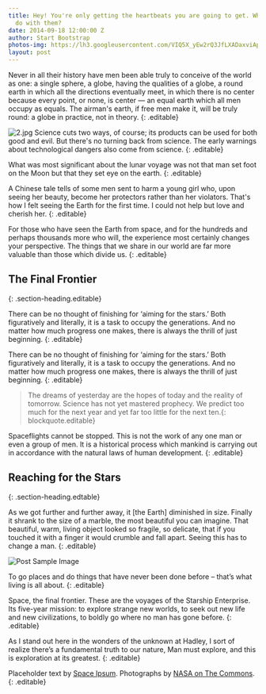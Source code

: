 ```yaml
---
title: Hey! You're only getting the heartbeats you are going to get. What will you
  do with them?
date: 2014-09-18 12:00:00 Z
author: Start Bootstrap
photos-img: https://lh3.googleusercontent.com/VIQ5X_yEw2rQ3JfLXADaxviAp22NEOqRq3qLrKWO_IDkumsGgEmk2atusbRFee_0xrJyWP4T2uY=w1680-e30
layout: post
---
```


Never in all their history have men been able truly to conceive of the world as one: a single sphere, a globe, having the qualities of a globe, a round earth in which all the directions eventually meet, in which there is no center because every point, or none, is center — an equal earth which all men occupy as equals. The airman's earth, if free men make it, will be truly round: a globe in practice, not in theory.
{: .editable}

![2.jpg](//lh3.googleusercontent.com/0XgrG8EURnFRXFWNzBqhkI-Bb1GRKz7LEklzgzqXGNCyYhtcfzPcvkmDxYuPgGLOJUQJ-45fzKM=s0-e30) Science cuts two ways, of course; its products can be used for both good and evil. But there's no turning back from science. The early warnings about technological dangers also come from science.
{: .editable}

What was most significant about the lunar voyage was not that man set foot on the Moon but that they set eye on the earth.
{: .editable}

A Chinese tale tells of some men sent to harm a young girl who, upon seeing her beauty, become her protectors rather than her violators. That's how I felt seeing the Earth for the first time. I could not help but love and cherish her.
{: .editable}

For those who have seen the Earth from space, and for the hundreds and perhaps thousands more who will, the experience most certainly changes your perspective. The things that we share in our world are far more valuable than those which divide us.
{: .editable}

## The Final Frontier
{: .section-heading.editable}

There can be no thought of finishing for ‘aiming for the stars.’ Both figuratively and literally, it is a task to occupy the generations. And no matter how much progress one makes, there is always the thrill of just beginning.
{: .editable}

There can be no thought of finishing for ‘aiming for the stars.’ Both figuratively and literally, it is a task to occupy the generations. And no matter how much progress one makes, there is always the thrill of just beginning.
{: .editable}

> The dreams of yesterday are the hopes of today and the reality of tomorrow. Science has not yet mastered prophecy. We predict too much for the next year and yet far too little for the next ten.{: blockquote.editable}

Spaceflights cannot be stopped. This is not the work of any one man or even a group of men. It is a historical process which mankind is carrying out in accordance with the natural laws of human development.
{: .editable}

## Reaching for the Stars
{: .section-heading.edtable}

As we got further and further away, it [the Earth] diminished in size. Finally it shrank to the size of a marble, the most beautiful you can imagine. That beautiful, warm, living object looked so fragile, so delicate, that if you touched it with a finger it would crumble and fall apart. Seeing this has to change a man.
{: .editable}


<img class="editable" src="{{ site.baseurl }}/img/post-sample-image.jpg" alt="Post Sample Image"/>


To go places and do things that have never been done before – that’s what living is all about.
{: .editable}

Space, the final frontier. These are the voyages of the Starship Enterprise. Its five-year mission: to explore strange new worlds, to seek out new life and new civilizations, to boldly go where no man has gone before.
{: .editable}

As I stand out here in the wonders of the unknown at Hadley, I sort of realize there’s a fundamental truth to our nature, Man must explore, and this is exploration at its greatest.
{: .editable}

Placeholder text by [Space Ipsum](http://spaceipsum.com/). Photographs by [NASA on The Commons](https://www.flickr.com/photos/nasacommons/).
{: .editable}